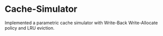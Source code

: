 # Cache-Simulator
Implemented a parametric cache simulator with Write-Back Write-Allocate policy and LRU eviction.
